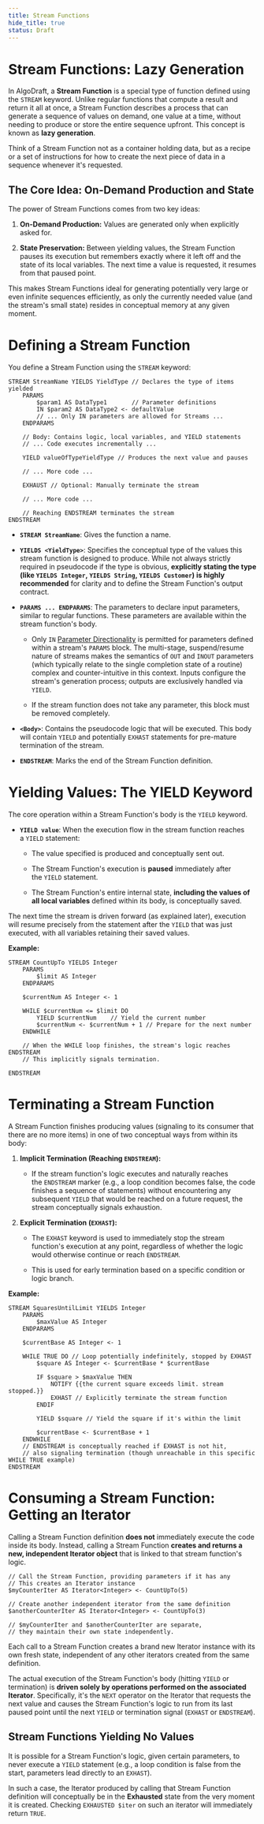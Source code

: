 ```yaml
---
title: Stream Functions
hide_title: true
status: Draft
---
```

# Stream Functions: Lazy Generation

In AlgoDraft, a **Stream Function** is a special type of function defined using the `STREAM` keyword. Unlike regular functions that compute a result and return it all at once, a Stream Function describes a process that can generate a sequence of values on demand, one value at a time, without needing to produce or store the entire sequence upfront. This concept is known as **lazy generation**.

Think of a Stream Function not as a container holding data, but as a recipe or a set of instructions for how to create the next piece of data in a sequence whenever it's requested.

## The Core Idea: On-Demand Production and State

The power of Stream Functions comes from two key ideas:

1. **On-Demand Production:** Values are generated only when explicitly asked for.

2. **State Preservation:** Between yielding values, the Stream Function pauses its execution but remembers exactly where it left off and the state of its local variables. The next time a value is requested, it resumes from that paused point.

This makes Stream Functions ideal for generating potentially very large or even infinite sequences efficiently, as only the currently needed value (and the stream's small state) resides in conceptual memory at any given moment.

# Defining a Stream Function

You define a Stream Function using the `STREAM` keyword:

```
STREAM StreamName YIELDS YieldType // Declares the type of items yielded
    PARAMS
        $param1 AS DataType1       // Parameter definitions
        IN $param2 AS DataType2 <- defaultValue
        // ... Only IN parameters are allowed for Streams ...
    ENDPARAMS
	
	// Body: Contains logic, local variables, and YIELD statements
	// ... Code executes incrementally ...
	
	YIELD valueOfTypeYieldType // Produces the next value and pauses
	
	// ... More code ...
	
	EXHAUST // Optional: Manually terminate the stream
	
	// ... More code ...
	
	// Reaching ENDSTREAM terminates the stream
ENDSTREAM
```

- **`STREAM StreamName`**: Gives the function a name.

- **`YIELDS <YieldType>`**: Specifies the conceptual type of the values this stream function is designed to produce. While not always strictly required in pseudocode if the type is obvious, **explicitly stating the type (like `YIELDS Integer`, `YIELDS String`, `YIELDS Customer`) is highly recommended** for clarity and to define the Stream Function's output contract.

- **`PARAMS ... ENDPARAMS`**: The parameters to declare input parameters, similar to regular functions. These parameters are available within the stream function's body.
	
	- Only `IN` [Parameter Directionality](#parameter-directionality-in-out-inout) is permitted for parameters defined within a stream's `PARAMS` block. The multi-stage, suspend/resume nature of streams makes the semantics of `OUT` and `INOUT` parameters (which typically relate to the single completion state of a routine) complex and counter-intuitive in this context. Inputs configure the stream's generation process; outputs are exclusively handled via `YIELD`.
	
	- If the stream function does not take any parameter, this block must be removed completely.

- **`<Body>`**: Contains the pseudocode logic that will be executed. This body will contain `YIELD` and potentially `EXHAST` statements for pre-mature termination of the stream.

- **`ENDSTREAM`**: Marks the end of the Stream Function definition.

# Yielding Values: The YIELD Keyword

The core operation within a Stream Function's body is the `YIELD` keyword.

- **`YIELD value`**: When the execution flow in the stream function reaches a `YIELD` statement:
    
    - The value specified is produced and conceptually sent out.
    
    - The Stream Function's execution is **paused** immediately after the `YIELD` statement.
    
    - The Stream Function's entire internal state, **including the values of all local variables** defined within its body, is conceptually saved.

The next time the stream is driven forward (as explained later), execution will resume precisely from the statement after the `YIELD` that was just executed, with all variables retaining their saved values.

**Example:**
```
STREAM CountUpTo YIELDS Integer
    PARAMS
        $limit AS Integer
    ENDPARAMS
	
    $currentNum AS Integer <- 1

    WHILE $currentNum <= $limit DO
        YIELD $currentNum    // Yield the current number
        $currentNum <- $currentNum + 1 // Prepare for the next number
    ENDWHILE

    // When the WHILE loop finishes, the stream's logic reaches ENDSTREAM
    // This implicitly signals termination.

ENDSTREAM
```

# Terminating a Stream Function

A Stream Function finishes producing values (signaling to its consumer that there are no more items) in one of two conceptual ways from within its body:

1. **Implicit Termination (Reaching `ENDSTREAM`):**
    
    - If the stream function's logic executes and naturally reaches the `ENDSTREAM` marker (e.g., a loop condition becomes false, the code finishes a sequence of statements) without encountering any subsequent `YIELD` that would be reached on a future request, the stream conceptually signals exhaustion.
    
2. **Explicit Termination (`EXHAST`):**
    
    - The `EXHAST` keyword is used to immediately stop the stream function's execution at any point, regardless of whether the logic would otherwise continue or reach `ENDSTREAM`.
    
    - This is used for early termination based on a specific condition or logic branch.

**Example:**

```
STREAM SquaresUntilLimit YIELDS Integer
    PARAMS
        $maxValue AS Integer
    ENDPARAMS
	
    $currentBase AS Integer <- 1
	
    WHILE TRUE DO // Loop potentially indefinitely, stopped by EXHAST
        $square AS Integer <- $currentBase * $currentBase
		
        IF $square > $maxValue THEN
            NOTIFY {{the current square exceeds limit. stream stopped.}}
            EXHAST // Explicitly terminate the stream function
        ENDIF
		
        YIELD $square // Yield the square if it's within the limit
		
        $currentBase <- $currentBase + 1
    ENDWHILE
    // ENDSTREAM is conceptually reached if EXHAST is not hit,
    // also signaling termination (though unreachable in this specific WHILE TRUE example)
ENDSTREAM
```

# Consuming a Stream Function: Getting an Iterator

Calling a Stream Function definition **does not** immediately execute the code inside its body. Instead, calling a Stream Function **creates and returns a new, independent Iterator object** that is linked to that stream function's logic.

```
// Call the Stream Function, providing parameters if it has any
// This creates an Iterator instance
$myCounterIter AS Iterator<Integer> <- CountUpTo(5)

// Create another independent iterator from the same definition
$anotherCounterIter AS Iterator<Integer> <- CountUpTo(3)

// $myCounterIter and $anotherCounterIter are separate,
// they maintain their own state independently.
```

Each call to a Stream Function creates a brand new Iterator instance with its own fresh state, independent of any other iterators created from the same definition.

The actual execution of the Stream Function's body (hitting `YIELD` or termination) is **driven solely by operations performed on the associated Iterator**. Specifically, it's the `NEXT` operator on the Iterator that requests the next value and causes the Stream Function's logic to run from its last paused point until the next `YIELD` or termination signal (`EXHAST` or `ENDSTREAM`).

## Stream Functions Yielding No Values

It is possible for a Stream Function's logic, given certain parameters, to never execute a `YIELD` statement (e.g., a loop condition is false from the start, parameters lead directly to an `EXHAST`).

In such a case, the Iterator produced by calling that Stream Function definition will conceptually be in the **Exhausted** state from the very moment it is created. Checking `EXHAUSTED $iter` on such an iterator will immediately return `TRUE`.